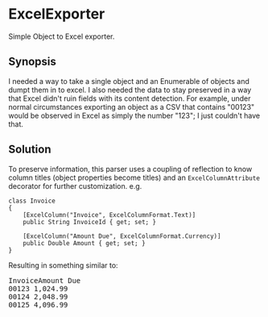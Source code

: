 ExcelExporter
=============

Simple Object to Excel exporter.

Synopsis
--------

I needed a way to take a single object and an Enumerable of objects and dumpt them in to excel. I also needed the
data to stay preserved in a way that Excel didn't ruin fields with its content detection. For example, under normal
circumstances exporting an object as a CSV that contains "00123" would be observed in Excel as simply the number
"123"; I just couldn't have that.

Solution
--------

To preserve information, this parser uses a coupling of reflection to know column titles (object properties become
titles) and an `ExcelColumnAttribute` decorator for further customization. e.g.

    class Invoice
    {
        [ExcelColumn("Invoice", ExcelColumnFormat.Text)]
        public String InvoiceId { get; set; }

        [ExcelColumn("Amount Due", ExcelColumnFormat.Currency)]
        public Double Amount { get; set; }
    }

Resulting in something similar to:

<kbd>Invoice</kbd><kbd>Amount Due</kbd>  
<kbd>00123&nbsp;</kbd><kbd>1,024.99&nbsp;&nbsp;&emsp;</kbd>  
<kbd>00124&nbsp;</kbd><kbd>2,048.99&nbsp;&nbsp;&emsp;</kbd>  
<kbd>00125&nbsp;</kbd><kbd>4,096.99&nbsp;&nbsp;&emsp;</kbd>
